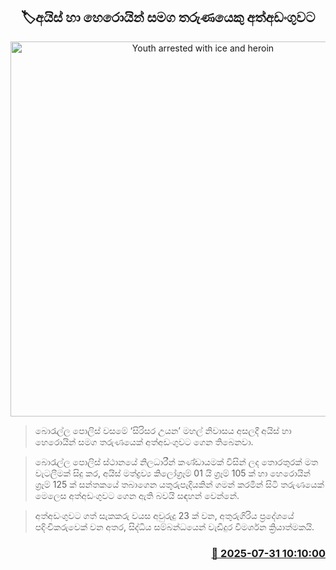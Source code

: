 <p align='center'><b><h2 align='center' title='Youth arrested with ice and heroin'>🏷අයිස් හා හෙරොයින් සමග තරුණයෙකු අත්අඩංගුවට</h2></b></p>
<p align='center'><img src='https://helakuru.sgp1.cdn.digitaloceanspaces.com/esana/images/lib/arrested2[1].jpg' width='600' alt='Youth arrested with ice and heroin'></p>

> බොරැල්ල පොලිස් වසමේ ‘සිරිසර උයන’ මහල් නිවාසය අසලදී අයිස් හා හෙරොයින් සමග තරුණයෙක් අත්අඩංගුවට ගෙන තිබෙනවා.

> බොරැල්ල පොලිස් ස්ථානයේ නිලධාරීන් කණ්ඩායමක් විසින් ලද තොරතුරක් මත වැටලීමක් සිදු කර, අයිස් මත්ද්‍රව්‍ය කිලෝග්‍රෑම් 01 යි ග්‍රෑම් 105 ක් හා හෙරොයින් ග්‍රෑම් 125 ක් සන්තකයේ තබාගෙන යතුරුපැදියකින් ගමන් කරමින් සිටි තරුණයෙක් මෙලෙස අත්අඩංගුවට ගෙන ඇති බවයි සඳහන් වෙන්නේ.

> අත්අඩංගුවට ගත් සැකකරු වයස අවුරුදු 23 ක් වන, අතුරුගිරිය ප්‍රදේශයේ පදිංචිකරුවෙක් වන අතර, සිද්ධිය සම්බන්ධයෙන් වැඩිදුර විමර්ශන ක්‍රියාත්මකයි.



<h3 align='right'><a href='https://www.helakuru.lk/esana/p/112311/'>📅 2025-07-31 10:10:00</a></h3>
